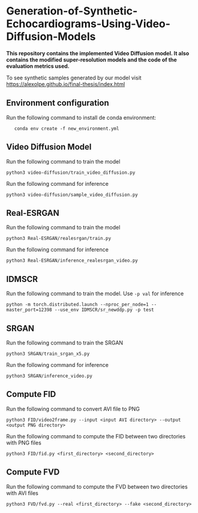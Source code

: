 # Generation-of-Synthetic-Echocardiograms-Using-Video-Diffusion-Models
<TOC>

**This repository contains the implemented Video Diffusion model. It also contains the modified super-resolution models and the code of the evaluation metrics used.**

To see synthetic samples generated by our model visit https://alexolpe.github.io/final-thesis/index.html


## Environment configuration
Run the following command to install de conda environment:
```shell
   conda env create -f new_environment.yml
```


## Video Diffusion Model
Run the following command to train the model
```shell
python3 video-diffusion/train_video_diffusion.py
```

Run the following command for inference
```shell
python3 video-diffusion/sample_video_diffusion.py
```

## Real-ESRGAN
Run the following command to train the model
```shell
python3 Real-ESRGAN/realesrgan/train.py
```

Run the following command for inference
```shell
python3 Real-ESRGAN/inference_realesrgan_video.py
```

## IDMSCR

Run the following command to train the model. Use ```-p val``` for inference
```shell
python -m torch.distributed.launch --nproc_per_node=1 --master_port=12398 --use_env IDMSCR/sr_newddp.py -p test
```

## SRGAN
Run the following command to train the SRGAN
```shell
python3 SRGAN/train_srgan_x5.py
```

Run the following command for inference
```shell
python3 SRGAN/inference_video.py
```

## Compute FID
Run the following command to convert AVI file to PNG

   ```shell
  python3 FID/video2frame.py --input <input AVI directory> --output <output PNG directory>
   ```
Run the following command to compute the FID between two directories with PNG files

  ```shell
  python3 FID/fid.py <first_directory> <second_directory>
  ```

## Compute FVD
Run the following command to compute the FVD between two directories with AVI files

  ```shell
  python3 FVD/fvd.py --real <first_directory> --fake <second_directory>
  ```